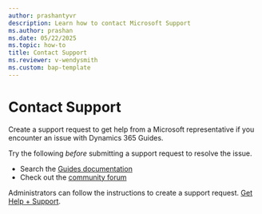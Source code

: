 ```yaml
---
author: prashantyvr
description: Learn how to contact Microsoft Support
ms.author: prashan
ms.date: 05/22/2025
ms.topic: how-to
title: Contact Support
ms.reviewer: v-wendysmith
ms.custom: bap-template
---
```


# Contact Support

Create a support request to get help from a Microsoft representative if you encounter an issue with Dynamics 365 Guides.

Try the following *before* submitting a support request to resolve the issue.

- Search the [Guides documentation](index.yml)
- Check out the [community forum](https://community.dynamics.com/)

Administrators can follow the instructions to create a support request. [Get Help + Support](/power-platform/admin/get-help-support).

